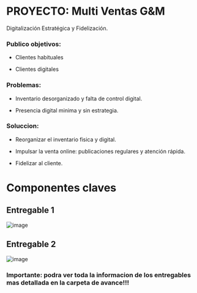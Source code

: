 # PROYECTO: Multi Ventas G&M
Digitalización Estratégica y Fidelización.

### Publico objetivos:

- Clientes habituales

- Clientes digitales

### Problemas:

- Inventario desorganizado  y falta de control digital.
 
- Presencia digital minima y sin estrategia.

### Soluccion:

- Reorganizar el inventario fisica y digital.

- Impulsar la venta online: publicaciones regulares y atención rápida.

- Fidelizar al cliente.

# Componentes claves

## Entregable 1

![image](https://github.com/user-attachments/assets/b6a1765e-d460-4392-b83e-16906b9d9e33)

  
## Entregable 2

![image](https://github.com/user-attachments/assets/6344a3d2-b341-4697-84c0-e2ff8871ae54)

### Importante: podra ver toda la informacion de los entregables mas detallada en la carpeta de avance!!!
